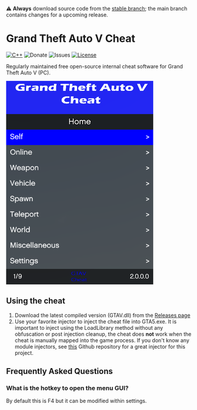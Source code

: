 :warning: **Always** download source code from the [stable branch](https://github.com/HatchesPls/GrandTheftAutoV-Cheat/tree/stable); the main branch contains changes for a upcoming release.

# Grand Theft Auto V Cheat
[![C++](https://img.shields.io/badge/Language-C%2B%2B-16ba42?style=flat-square)](https://en.wikipedia.org/wiki/C%2B%2B)
![Donate](https://img.shields.io/badge/Bitcoin-3BwCVtcJaNgUovcYQkDYFjrdy5YydTnjwc-red?style=flat-square)
![Issues](https://img.shields.io/github/issues/HatchesPls/GrandTheftAutoV-Cheat?style=flat-square)
[![License](https://img.shields.io/badge/License-MIT-blue?style=flat-square)](LICENSE)

Regularly maintained free open-source internal cheat software for Grand Theft Auto V (PC).

![](/Resources/preview_image.png)

## Using the cheat
1. Download the latest compiled version (GTAV.dll) from the [Releases page](https://github.com/HatchesPls/GrandTheftAutoV-Cheat/releases)
2. Use your favorite injector to inject the cheat file into GTA5.exe. It is important to inject using the LoadLibrary method without any obfuscation or post injection cleanup, the cheat does **not** work when the cheat is manually mapped into the game process. If you don't know any module injectors, see [this](https://github.com/HatchesPls/SimpleModuleInjector) Github repository for a great injector for this project.

## Frequently Asked Questions
### What is the hotkey to open the menu GUI?
By default this is F4 but it can be modified within settings.
